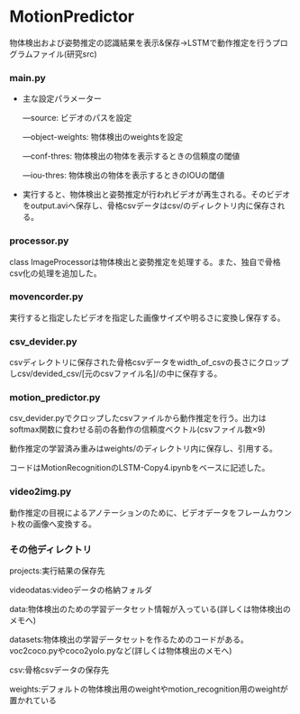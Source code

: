 # MotionPredictor
物体検出および姿勢推定の認識結果を表示&amp;保存→LSTMで動作推定を行うプログラムファイル(研究src)

### main.py

- 主な設定パラメーター
    
    —source: ビデオのパスを設定
    
    —object-weights: 物体検出のweightsを設定
    
    —conf-thres: 物体検出の物体を表示するときの信頼度の閾値
    
    —iou-thres: 物体検出の物体を表示するときのIOUの閾値
    
- 実行すると、物体検出と姿勢推定が行われビデオが再生される。そのビデオをoutput.aviへ保存し、骨格csvデータはcsv/のディレクトリ内に保存される。

### processor.py

class ImageProcessorは物体検出と姿勢推定を処理する。また、独自で骨格csv化の処理を追加した。

### movencorder.py

実行すると指定したビデオを指定した画像サイズや明るさに変換し保存する。

### csv_devider.py

csvディレクトリに保存された骨格csvデータをwidth_of_csvの長さにクロップしcsv/devided_csv/[元のcsvファイル名]/の中に保存する。

### motion_predictor.py

csv_devider.pyでクロップしたcsvファイルから動作推定を行う。出力はsoftmax関数に食わせる前の各動作の信頼度ベクトル(csvファイル数×9)

動作推定の学習済み重みはweights/のディレクトリ内に保存し、引用する。

コードはMotionRecognitionのLSTM-Copy4.ipynbをベースに記述した。

### video2img.py

動作推定の目視によるアノテーションのために、ビデオデータをフレームカウント枚の画像へ変換する。

### その他ディレクトリ

projects:実行結果の保存先

videodatas:videoデータの格納フォルダ

data:物体検出のための学習データセット情報が入っている(詳しくは物体検出のメモへ)

datasets:物体検出の学習データセットを作るためのコードがある。voc2coco.pyやcoco2yolo.pyなど(詳しくは物体検出のメモへ)

csv:骨格csvデータの保存先

weights:デフォルトの物体検出用のweightやmotion_recognition用のweightが置かれている
